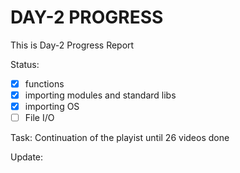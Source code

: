 # DAY-2 PROGRESS

This is Day-2 Progress Report

Status:
- [X] functions
- [X] importing modules and standard libs
- [X] importing OS
- [ ] File I/O

Task:
Continuation of the playist until 26 videos done


Update:

